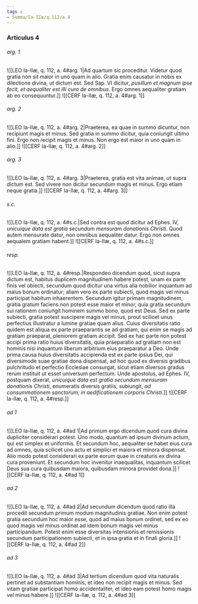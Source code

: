 ```yaml
---
tags : 
- Summa/Ia-IIæ/q.112/a.4
---
```


### Articulus 4

###### arg. 1
![[LEO Ia-IIæ, q. 112, a. 4#arg. 1|Ad quartum sic proceditur. Videtur quod gratia non sit maior in uno quam in alio. Gratia enim causatur in nobis ex dilectione divina, ut dictum est. Sed Sap. VI dicitur, *pusillum et magnum ipse fecit, et aequaliter est illi cura de omnibus*. Ergo omnes aequaliter gratiam ab eo consequuntur.]]
![[CERF Ia-IIæ, q. 112, a. 4#arg. 1]]

###### arg. 2
![[LEO Ia-IIæ, q. 112, a. 4#arg. 2|Praeterea, ea quae in summo dicuntur, non recipiunt magis et minus. Sed gratia in summo dicitur, quia coniungit ultimo fini. Ergo non recipit magis et minus. Non ergo est maior in uno quam in alio.]]
![[CERF Ia-IIæ, q. 112, a. 4#arg. 2]]

###### arg. 3
![[LEO Ia-IIæ, q. 112, a. 4#arg. 3|Praeterea, gratia est vita animae, ut supra dictum est. Sed vivere non dicitur secundum magis et minus. Ergo etiam neque gratia.]]
![[CERF Ia-IIæ, q. 112, a. 4#arg. 3]]

###### s.c.
![[LEO Ia-IIæ, q. 112, a. 4#s.c.|Sed contra est quod dicitur ad Ephes. IV, *unicuique data est gratia secundum mensuram donationis Christi*. Quod autem mensurate datur, non omnibus aequaliter datur. Ergo non omnes aequalem gratiam habent.]]
![[CERF Ia-IIæ, q. 112, a. 4#s.c.]]

###### resp.
![[LEO Ia-IIæ, q. 112, a. 4#resp.|Respondeo dicendum quod, sicut supra dictum est, habitus duplicem magnitudinem habere potest, unam ex parte finis vel obiecti, secundum quod dicitur una virtus alia nobilior inquantum ad maius bonum ordinatur; aliam vero ex parte subiecti, quod magis vel minus participat habitum inhaerentem. Secundum igitur primam magnitudinem, gratia gratum faciens non potest esse maior et minor, quia gratia secundum sui rationem coniungit hominem summo bono, quod est Deus. Sed ex parte subiecti, gratia potest suscipere magis vel minus, prout scilicet unus perfectius illustratur a lumine gratiae quam alius. Cuius diversitatis ratio quidem est aliqua ex parte praeparantis se ad gratiam, qui enim se magis ad gratiam praeparat, pleniorem gratiam accipit. Sed ex hac parte non potest accipi prima ratio huius diversitatis, quia praeparatio ad gratiam non est hominis nisi inquantum liberum arbitrium eius praeparatur a Deo. Unde prima causa huius diversitatis accipienda est ex parte ipsius Dei, qui diversimode suae gratiae dona dispensat, ad hoc quod ex diversis gradibus pulchritudo et perfectio Ecclesiae consurgat, sicut etiam diversos gradus rerum instituit ut esset universum perfectum. Unde apostolus, ad Ephes. IV, postquam dixerat, *unicuique data est gratia secundum mensuram donationis Christi*, enumeratis diversis gratiis, subiungit, *ad consummationem sanctorum, in aedificationem corporis Christi*.]]
![[CERF Ia-IIæ, q. 112, a. 4#resp.]]

###### ad 1
![[LEO Ia-IIæ, q. 112, a. 4#ad 1|Ad primum ergo dicendum quod cura divina dupliciter considerari potest. Uno modo, quantum ad ipsum divinum actum, qui est simplex et uniformis. Et secundum hoc, aequaliter se habet eius cura ad omnes, quia scilicet uno actu et simplici et maiora et minora dispensat. Alio modo potest considerari ex parte eorum quae in creaturis ex divina cura proveniunt. Et secundum hoc invenitur inaequalitas, inquantum scilicet Deus sua cura quibusdam maiora, quibusdam minora providet dona.]]
![[CERF Ia-IIæ, q. 112, a. 4#ad 1]]

###### ad 2
![[LEO Ia-IIæ, q. 112, a. 4#ad 2|Ad secundum dicendum quod ratio illa procedit secundum primum modum magnitudinis gratiae. Non enim potest gratia secundum hoc maior esse, quod ad maius bonum ordinet, sed ex eo quod magis vel minus ordinat ad idem bonum magis vel minus participandum. Potest enim esse diversitas intensionis et remissionis secundum participationem subiecti, et in ipsa gratia et in finali gloria.]]
![[CERF Ia-IIæ, q. 112, a. 4#ad 2]]

###### ad 3
![[LEO Ia-IIæ, q. 112, a. 4#ad 3|Ad tertium dicendum quod vita naturalis pertinet ad substantiam hominis, et ideo non recipit magis et minus. Sed vitam gratiae participat homo accidentaliter, et ideo eam potest homo magis vel minus habere.]]
![[CERF Ia-IIæ, q. 112, a. 4#ad 3]]

